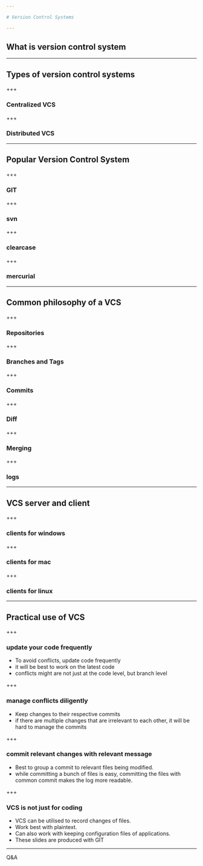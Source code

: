 ```yaml
---

# Version Control Systems

---
```


## What is version control system

---

## Types of version control systems

+++

### Centralized VCS

+++

### Distributed VCS

---

## Popular Version Control System

+++

### GIT

+++

### svn

+++

### clearcase

+++

### mercurial

---

## Common philosophy of a VCS

+++

### Repositories

+++

### Branches and Tags

+++

### Commits

+++

### Diff

+++

### Merging

+++

### logs

---

## VCS server and client

+++

### clients for windows

+++

### clients for mac

+++

### clients for linux

---

## Practical use of VCS


+++

### update your code frequently
  - To avoid conflicts, update code frequently
  - it will be best to work on the latest code
  - conflicts might are not just at the code level, but branch level

+++

### manage conflicts diligently
  - Keep changes to their respective commits
  - if there are multiple changes that are irrelevant to each other, it will be hard to manage the commits

+++

### commit relevant changes with relevant message
  - Best to group a commit to relevant files being modified.
  - while committing a bunch of files is easy, committing the files with common commit makes the log more readable.

+++

### VCS is not just for coding
  - VCS can be utilised to record changes of files.
  - Work best with plaintext.
  - Can also work with keeping configuration files of applications.
  - These slides are produced with GIT
  

---  

Q&A